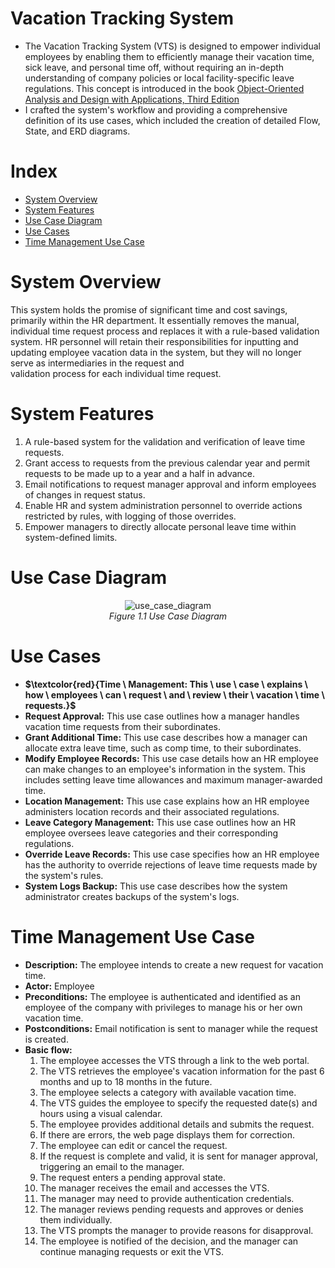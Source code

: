 # Vacation Tracking System
- The Vacation Tracking System (VTS) is designed to empower individual employees by enabling them to efficiently manage their vacation time, sick leave, and personal time off, without requiring an in-depth understanding of company policies or local facility-specific leave regulations. This concept is introduced in the book [Object-Oriented Analysis and Design with Applications, Third Edition](https://www.oreilly.com/library/view/object-oriented-analysis-and/9780201895513/)
- I crafted the system's workflow and providing a comprehensive definition of its use cases, which included the creation of detailed Flow, State, and ERD diagrams.

# Index
- [System Overview](#System-Overview)
- [System Features](#System-Features)
- [Use Case Diagram](#Use-Case-Diagram)
- [Use Cases](#Use-Cases)
- [Time Management Use Case](#Time-Management-Use-Case)

# System Overview  
  This system holds the promise of significant time and cost savings, primarily within the HR department. It essentially removes the manual, individual time request process and replaces it with a rule-based   validation system. HR personnel will retain their responsibilities for inputting and updating employee vacation data in the system, but they will no longer serve as intermediaries in the request and       
  validation process for each individual time request.

# System Features
1. A rule-based system for the validation and verification of leave time requests.
2. Grant access to requests from the previous calendar year and permit requests to be made up to a year and a half in advance.
3. Email notifications to request manager approval and inform employees of changes in request status.
4. Enable HR and system administration personnel to override actions restricted by rules, with logging of those overrides.
5. Empower managers to directly allocate personal leave time within system-defined limits.

# Use Case Diagram
<p align="center">
 <img src="../main/images/use_case_diagram.png" alt="use_case_diagram"/>
    <br>
    <em>Figure 1.1 Use Case Diagram </em>
</p>

# Use Cases
- **$\textcolor{red}{Time \ Management: This \ use \ case \ explains \ how \ employees \ can \ request \ and \ review \ their \ vacation \ time \ requests.}$**
-	**Request Approval:** This use case outlines how a manager handles vacation time requests from their subordinates.
-	**Grant Additional Time:** This use case describes how a manager can allocate extra leave time, such as comp time, to their subordinates.
-	**Modify Employee Records:** This use case details how an HR employee can make changes to an employee's information in the system. This includes setting leave time allowances and maximum manager-awarded time.
-	**Location Management:** This use case explains how an HR employee administers location records and their associated regulations.
-	**Leave Category Management:** This use case outlines how an HR employee oversees leave categories and their corresponding regulations.
-	**Override Leave Records:** This use case specifies how an HR employee has the authority to override rejections of leave time requests made by the system's rules.
-	**System Logs Backup:** This use case describes how the system administrator creates backups of the system's logs.

# Time Management Use Case
- **Description:** The employee intends to create a new request for vacation time.
- **Actor:** Employee
- **Preconditions:** The employee is authenticated and identified as an employee of the company with privileges to manage his or her own vacation time.
- **Postconditions:** Email notification is sent to manager while the request is created. 
- **Basic flow:**
    1.	The employee accesses the VTS through a link to the web portal.
    2.	The VTS retrieves the employee's vacation information for the past 6 months and up to 18 months in the future.
    3.	The employee selects a category with available vacation time.
    4.	The VTS guides the employee to specify the requested date(s) and hours using a visual calendar.
    5.	The employee provides additional details and submits the request.
    6.	If there are errors, the web page displays them for correction.
    7.	The employee can edit or cancel the request.
    8.	If the request is complete and valid, it is sent for manager approval, triggering an email to the manager.
    9.	The request enters a pending approval state.
    10.	The manager receives the email and accesses the VTS.
    11.	The manager may need to provide authentication credentials.
    12.	The manager reviews pending requests and approves or denies them individually.
    13.	The VTS prompts the manager to provide reasons for disapproval.
    14.	The employee is notified of the decision, and the manager can continue managing requests or exit the VTS.
 
